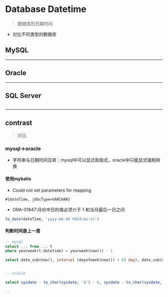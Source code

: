 
# Database Datetime
> 数据库的日期时间
- 对比不同类型的数据库

## MySQL



---
## Oracle


---
## SQL Server


```sql


```

---
## contrast
> 对比

### mysql->oracle

- 字符串与日期时间互转：mysql中可以显式和隐式，oracle中只能显式强制转换

#### 使用mybatis
- Could not set parameters for mapping
```xml
#{dateTime, jdbcType=VARCHAR}
```

- ORA-01847:月份中日的值必须介于 1 和当月最后一日之间
```sql
to_date(dateTime, 'yyyy-mm-dd hh24:mi:ss')
```

#### 判断时间是上一周

```sql
-- mysql
select ... from ... t
where yearweek(t.datetime) = yearweek(now()) - 1

select date_sub(now(), interval (dayofweek(now()) + 6) day), date_sub(now(), interval (dayofweek(now()) ) day)


-- oracle

select sysdate - to_char(sysdate, 'd') - 6, sysdate - to_char(sysdate, 'd') from dual

--


```

